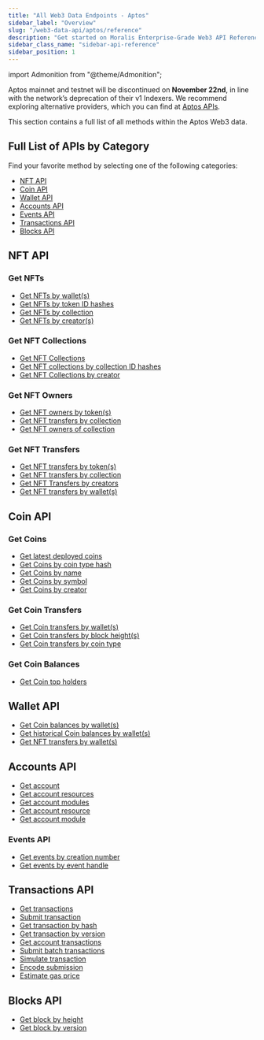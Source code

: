 ```yaml
---
title: "All Web3 Data Endpoints - Aptos"
sidebar_label: "Overview"
slug: "/web3-data-api/aptos/reference"
description: "Get started on Moralis Enterprise-Grade Web3 API Reference for Aptos."
sidebar_class_name: "sidebar-api-reference"
sidebar_position: 1
---
```


import Admonition from "@theme/Admonition";

<Admonition type="info" icon="🚨" title="Aptos: Confirmed Deprecation (60 Days Notice)">
  <p>
    Aptos mainnet and testnet will be discontinued on <strong>November 22nd</strong>, in line with the network’s deprecation of their v1 Indexers. We recommend exploring alternative providers, which you can find at <a href="https://aptos.dev/en/build/apis">Aptos APIs</a>.
  </p>
</Admonition>

This section contains a full list of all methods within the Aptos Web3 data.

## Full List of APIs by Category

Find your favorite method by selecting one of the following categories:

- [NFT API](#nft-api)
- [Coin API](#coin-api)
- [Wallet API](#wallet-api)
- [Accounts API](#accounts-api)
- [Events API](#events-api)
- [Transactions API](#transactions-api)
- [Blocks API](#blocks-api)

## NFT API

### Get NFTs

- [Get NFTs by wallet(s)](/web3-data-api/aptos/reference/get-nft-by-wallet-addresses)
- [Get NFTs by token ID hashes](/web3-data-api/aptos/reference/get-nfts-by-ids)
- [Get NFTs by collection](/web3-data-api/aptos/reference/get-nfts-by-collection)
- [Get NFTs by creator(s)](/web3-data-api/aptos/reference/get-nfts-by-creators)

### Get NFT Collections

- [Get NFT Collections](/web3-data-api/aptos/reference/get-nft-collections)
- [Get NFT collections by collection ID hashes](/web3-data-api/aptos/reference/get-nft-collections-by-ids)
- [Get NFT Collections by creator](/web3-data-api/aptos/reference/get-nft-collections-by-creator)

### Get NFT Owners

- [Get NFT owners by token(s)](/web3-data-api/aptos/reference/get-nft-owners-by-tokens)
- [Get NFT transfers by collection](/web3-data-api/aptos/reference/get-nft-owners-by-collection)
- [Get NFT owners of collection](/web3-data-api/aptos/reference/get-nft-owners-of-collection)

### Get NFT Transfers

- [Get NFT transfers by token(s)](/web3-data-api/aptos/reference/get-nft-transfers-by-ids)
- [Get NFT transfers by collection](/web3-data-api/aptos/reference/get-nft-transfers-by-collection)
- [Get NFT Transfers by creators](/web3-data-api/aptos/reference/get-nft-transfers-by-creators)
- [Get NFT transfers by wallet(s)](/web3-data-api/aptos/reference/get-nft-transfers-by-wallets)

## Coin API

### Get Coins

- [Get latest deployed coins](/web3-data-api/aptos/reference/get-latest-coins)
- [Get Coins by coin type hash](/web3-data-api/aptos/reference/get-coin-info-by-coin-type-hashes)
- [Get Coins by name](/web3-data-api/aptos/reference/get-coins-by-name-range)
- [Get Coins by symbol](/web3-data-api/aptos/reference/get-coins-by-symbol-range)
- [Get Coins by creator](/web3-data-api/aptos/reference/get-coins-by-creators)

### Get Coin Transfers

- [Get Coin transfers by wallet(s)](/web3-data-api/aptos/reference/get-coin-transfers-by-owner-addresses)
- [Get Coin transfers by block height(s)](/web3-data-api/aptos/reference/get-coin-transfers-by-block-heights)
- [Get Coin transfers by coin type](/web3-data-api/aptos/reference/get-coin-transfers-by-coin-type)

### Get Coin Balances

- [Get Coin top holders](/web3-data-api/aptos/reference/get-top-holders-by-coin)

## Wallet API

- [Get Coin balances by wallet(s)](/web3-data-api/aptos/reference/get-coin-balances-by-wallets)
- [Get historical Coin balances by wallet(s)](/web3-data-api/aptos/reference/get-historical-coin-balances-by-wallets)
- [Get NFT transfers by wallet(s)](/web3-data-api/aptos/reference/get-wallets-nft-transfers)

## Accounts API

- [Get account](/web3-data-api/aptos/reference/get-account)
- [Get account resources](/web3-data-api/aptos/reference/get-account-resources)
- [Get account modules](/web3-data-api/aptos/reference/get-account-modules)
- [Get account resource](/web3-data-api/aptos/reference/get-account-resource)
- [Get account module](/web3-data-api/aptos/reference/get-account-module)

### Events API

- [Get events by creation number](/web3-data-api/aptos/reference/get-events-by-creation-number)
- [Get events by event handle](/web3-data-api/aptos/reference/get-events-by-event-handle)

## Transactions API

- [Get transactions](/web3-data-api/aptos/reference/get-transactions)
- [Submit transaction](/web3-data-api/aptos/reference/submit-transaction)
- [Get transaction by hash](/web3-data-api/aptos/reference/get-transaction-by-hash)
- [Get transaction by version](/web3-data-api/aptos/reference/get-transaction-by-version)
- [Get account transactions](/web3-data-api/aptos/reference/get-account-transactions)
- [Submit batch transactions](/web3-data-api/aptos/reference/submit-batch-transactions)
- [Simulate transaction](/web3-data-api/aptos/reference/simulate-transaction)
- [Encode submission](/web3-data-api/aptos/reference/encode-submission)
- [Estimate gas price](/web3-data-api/aptos/reference/estimate-gas-price)

## Blocks API

- [Get block by height](/web3-data-api/aptos/reference/get-block-by-height)
- [Get block by version](/web3-data-api/aptos/reference/get-block-by-version)
